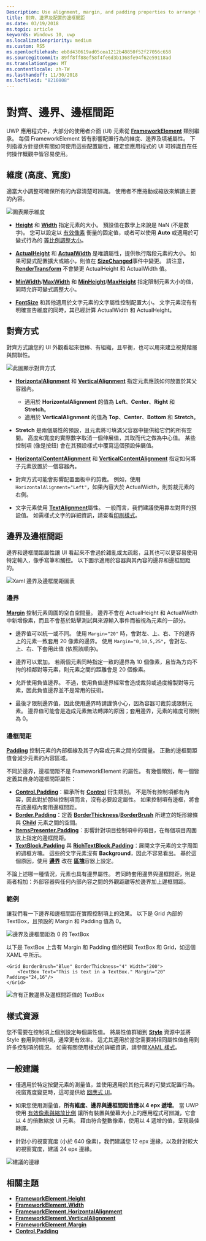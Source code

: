 ```yaml
---
Description: Use alignment, margin, and padding properties to arrange the layout of elements on a page.
title: 對齊、邊界及配置的邊框間距
ms.date: 03/19/2018
ms.topic: article
keywords: Windows 10, uwp
ms.localizationpriority: medium
ms.custom: RS5
ms.openlocfilehash: eb8d430619ad05cea1212b48850f52f27056c658
ms.sourcegitcommit: 89ff8ff88ef58f4fe6d3b1368fe94f62e59118ad
ms.translationtype: MT
ms.contentlocale: zh-TW
ms.lasthandoff: 11/30/2018
ms.locfileid: "8210808"
---
```

# <a name="alignment-margin-padding"></a>對齊、邊界、邊框間距

UWP 應用程式中，大部分的使用者介面 (UI) 元素從 [**FrameworkElement**](https://docs.microsoft.com/uwp/api/Windows.UI.Xaml.FrameworkElement) 類別繼承。 每個 FrameworkElement 皆有影響配置行為的維度、邊界及填補屬性。 下列指導方針提供有關如何使用這些配置屬性，確定您應用程式的 UI 可辨識且在任何操作概觀中皆容易使用。

## <a name="dimensions-height-width"></a>維度 (高度、寬度)
適當大小調整可確保所有的內容清楚可辨識。 使用者不應捲動或縮放來解讀主要的內容。

![圖表顯示維度](images/dimensions.svg)

- [**Height**](https://docs.microsoft.com/uwp/api/windows.ui.xaml.frameworkelement.height) 和 [**Width**](https://docs.microsoft.com/uwp/api/windows.ui.xaml.frameworkelement.width) 指定元素的大小。 預設值在數學上來說是 NaN (不是數字)。 您可以設定以 [有效像素](../basics/design-and-ui-intro.md#effective-pixels-and-scaling) 衡量的固定值，或者可以使用 **Auto** 或適用於可變式行為的 [等比例調整大小](layout-panels.md#grid)。

- [**ActualHeight**](https://docs.microsoft.com/uwp/api/windows.ui.xaml.frameworkelement.actualheight) 和 [**ActualWidth**](https://docs.microsoft.com/uwp/api/windows.ui.xaml.frameworkelement.actualwidth) 是唯讀屬性，提供執行階段元素的大小。 如果可變式配置擴大或縮小，則值在 [**SizeChanged**](https://docs.microsoft.com/uwp/api/windows.ui.xaml.frameworkelement.sizechanged)事件中變更。 請注意，[**RenderTransform**](https://docs.microsoft.com/uwp/api/windows.ui.xaml.uielement.rendertransform) 不會變更 ActualHeight 和 ActualWidth 值。

- [**MinWidth**](https://docs.microsoft.com/uwp/api/windows.ui.xaml.frameworkelement.minwidth)/[**MaxWidth**](https://docs.microsoft.com/uwp/api/windows.ui.xaml.frameworkelement.maxwidth) 和 [**MinHeight**](https://docs.microsoft.com/uwp/api/windows.ui.xaml.frameworkelement.minheight)/[**MaxHeight**](https://docs.microsoft.com/uwp/api/windows.ui.xaml.frameworkelement.maxheight) 指定限制元素大小的值，同時允許可變式調整大小。

- [**FontSize**](https://docs.microsoft.com/uwp/api/windows.ui.xaml.controls.textblock.fontsize) 和其他適用於文字元素的文字屬性控制配置大小。 文字元素沒有有明確宣告維度的同時，其已經計算 ActualWidth 和 ActualHeight。 

## <a name="alignment"></a>對齊方式
對齊方式讓您的 UI 外觀看起來很棒、有組織，且平衡，也可以用來建立視覺階層與關聯性。

![此圖顯示對齊方式](images/alignment.svg)

- [**HorizontalAlignment**](https://docs.microsoft.com/uwp/api/windows.ui.xaml.frameworkelement.horizontalalignment) 和 [**VerticalAlignment**](https://docs.microsoft.com/uwp/api/windows.ui.xaml.frameworkelement.verticalalignment) 指定元素應該如何放置於其父容器內。
    - 適用於 **HorizontalAlignment** 的值為 **Left**、**Center**、**Right** 和 **Stretch**。
    - 適用於 **VerticalAlignment** 的值為 **Top**、**Center**、**Bottom** 和 **Stretch**。

- **Stretch** 是兩個屬性的預設，且元素將可填滿父容器中提供給它們的所有空間。 高度和寬度的實際數字取消一個伸展值，其取而代之做為中心值。 某些控制項 (像是按鈕) 會在其預設樣式中覆寫這個預設伸展值。

- [**HorizontalContentAlignment**](https://docs.microsoft.com/uwp/api/windows.ui.xaml.controls.control.horizontalcontentalignment) 和 [**VerticalContentAlignment**](https://docs.microsoft.com/uwp/api/windows.ui.xaml.controls.control.verticalcontentalignment) 指定如何將子元素放置於一個容器內。

- 對齊方式可能會影響配置面板中的剪裁。 例如，使用 `HorizontalAlignment="Left"`，如果內容大於 ActualWidth，則剪裁元素的右側。

- 文字元素使用 [**TextAlignment**](https://docs.microsoft.com/en-us/uwp/api/windows.ui.xaml.textalignment)屬性。 一般而言，我們建議使用靠左對齊的預設值。 如需樣式文字的詳細資訊，請查看[印刷樣式](../style/typography.md)。

## <a name="margin-and-padding"></a>邊界及邊框間距
邊界和邊框間距屬性讓 UI 看起來不會過於雜亂或太疏鬆，且其也可以更容易使用特定輸入，像手寫筆和觸控。 以下圖示適用於容器與其內容的邊界和邊框間距的。

![Xaml 邊界及邊框間距圖表](images/xaml-layout-margins-padding.svg)

### <a name="margin"></a>邊界
[**Margin**](https://docs.microsoft.com/uwp/api/windows.ui.xaml.frameworkelement.margin) 控制元素周圍的空白空間量。 邊界不會在 ActualHeight 和 ActualWidth 中新增像素，而且不會基於點擊測試與來源輸入事件而被視為元素的一部分。

- 邊界值可以統一或不同。 使用 `Margin="20"` 時，會對左、上、右、下的邊界上的元素一致套用 20 像素的邊界。 使用 `Margin="0,10,5,25"`，會對左、上、右、下套用此值 (依照該順序)。 

- 邊界可以累加。 若兩個元素同時指定一致的邊界為 10 個像素，且皆為方向不拘的相鄰對等元素，則元素之間的距離會是 20 個像素。

- 允許使用負值邊界。 不過，使用負值邊界經常會造成裁剪或過度繪製對等元素，因此負值邊界並不是常用的技術。

- 最後才限制邊界值，因此使用邊界時請謹慎小心，因為容器可裁剪或限制元素。 邊界值可能會是造成元素無法轉譯的原因；套用邊界，元素的維度可限制為 0。

### <a name="padding"></a>邊框間距
[**Padding**](https://docs.microsoft.com/uwp/api/windows.ui.xaml.frameworkelement.padding) 控制元素的內部框線及其子內容或元素之間的空間量。 正數的邊框間距值會減少元素的內容區域。 

不同於邊界，邊框間距不是 FrameworkElement 的屬性。 有幾個類別，每一個皆定義其自身的邊框間距屬性：

-   [**Control.Padding**](https://docs.microsoft.com/uwp/api/windows.ui.xaml.controls.control.padding)：繼承所有 [**Control**](https://docs.microsoft.com/uwp/api/windows.ui.xaml.controls) 衍生類別。 不是所有控制項都有內容，因此對於那些控制項而言，沒有必要設定屬性。 如果控制項有邊框，將會在該邊框內套用邊框間距。
-   [**Border.Padding**](https://docs.microsoft.com/uwp/api/windows.ui.xaml.controls.border.padding)：定義 [**BorderThickness**](https://docs.microsoft.com/uwp/api/windows.ui.xaml.controls.border.borderthickness)/[**BorderBrush**](https://docs.microsoft.com/uwp/api/windows.ui.xaml.controls.border.borderbrush) 所建立的矩形線條與 [**Child**](https://docs.microsoft.com/uwp/api/windows.ui.xaml.controls.border.child) 元素之間的空間。
-   [**ItemsPresenter.Padding**](https://docs.microsoft.com/uwp/api/windows.ui.xaml.controls.itemspresenter.padding)：影響針對項目控制項中的項目，在每個項目周圍放上指定的邊框間距。
-   [**TextBlock.Padding**](https://docs.microsoft.com/uwp/api/windows.ui.xaml.controls.textblock.padding) 與 [**RichTextBlock.Padding**](https://docs.microsoft.com/uwp/api/windows.ui.xaml.controls.richtextblock.padding)：展開文字元素的文字周圍的週框方塊。 這些的文字元素沒有 **Background**，因此不容易看出。 基於這個原因，使用 [**邊界**](https://docs.microsoft.com/uwp/api/windows.ui.xaml.documents.block.margin) 改在 [**區塊**](https://docs.microsoft.com/uwp/api/windows.ui.xaml.documents.block)容器上設定。

不論上述哪一種情況，元素也具有邊界屬性。 若同時套用邊界與邊框間距，則是兩者相加：外部容器與任何內部內容之間的外觀距離等於邊界加上邊框間距。

### <a name="example"></a>範例
讓我們看一下邊界和邊框間距在實際控制項上的效果。 以下是 Grid 內部的 TextBox，且預設的 Margin 和 Padding 值為 0。

![邊界及邊框間距為 0 的 TextBox](images/xaml-layout-textbox-no-margins-padding.svg)

以下是 TextBox 上含有 Margin 和 Padding 值的相同 TextBox 和 Grid，如這個 XAML 中所示。

```xaml
<Grid BorderBrush="Blue" BorderThickness="4" Width="200">
    <TextBox Text="This is text in a TextBox." Margin="20" Padding="24,16"/>
</Grid>
```

![含有正數邊界及邊框間距值的 TextBox](images/xaml-layout-textbox-with-margins-padding.svg)


## <a name="style-resources"></a>樣式資源
您不需要在控制項上個別設定每個屬性值。 將屬性值群組到 [**Style**](https://docs.microsoft.com/uwp/api/Windows.UI.Xaml.Style) 資源中並將 Style 套用到控制項，通常更有效率。 這尤其適用於當您需要將相同屬性值套用到許多控制項的情況。 如需有關使用樣式的詳細資訊，請參閱[XAML 樣式](../controls-and-patterns/xaml-styles.md)。

## <a name="general-recommendations"></a>一般建議
- 僅適用於特定按鍵元素的測量值，並使用適用於其他元素的可變式配置行為。 視窗寬度變更時，這可提供給 [回應式 UI](responsive-design.md)。

- 如果您使用測量值，**所有維度、邊界與邊框間距皆應以 4 epx 遞增**。 當 UWP 使用 [有效像素與縮放比例](../basics/design-and-ui-intro.md#effective-pixels-and-scaling) 讓所有裝置與螢幕大小上的應用程式可辨識，它會以 4 的倍數縮放 UI 元素。 藉由符合整數像素，使用以 4 遞增的值，呈現最佳轉譯。

- 針對小的視窗寬度 (小於 640 像素)，我們建議您 12 epx 邊緣，以及針對較大的視窗寬度，建議 24 epx 邊緣。

![建議的邊緣](images/12-gutter.svg)

## <a name="related-topics"></a>相關主題
* [**FrameworkElement.Height**](https://docs.microsoft.com/uwp/api/windows.ui.xaml.frameworkelement.height)
* [**FrameworkElement.Width**](https://docs.microsoft.com/uwp/api/windows.ui.xaml.frameworkelement.width)
* [**FrameworkElement.HorizontalAlignment**](https://docs.microsoft.com/uwp/api/windows.ui.xaml.frameworkelement.horizontalalignment)
* [**FrameworkElement.VerticalAlignment**](https://docs.microsoft.com/uwp/api/windows.ui.xaml.frameworkelement.verticalalignment)
* [**FrameworkElement.Margin**](https://docs.microsoft.com/uwp/api/windows.ui.xaml.frameworkelement.margin)
* [**Control.Padding**](https://docs.microsoft.com/uwp/api/windows.ui.xaml.controls.control.padding)
